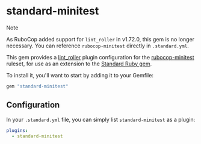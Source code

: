 # standard-minitest

> [!NOTE]
> As RuboCop added support for `lint_roller` in v1.72.0, this gem is no longer necessary. You can reference `rubocop-minitest` directly in `.standard.yml`.

This gem provides a [lint_roller](https://github.com/standardrb/lint_roller)
plugin configuration for the
[rubocop-minitest](https://github.com/rubocop/rubocop-minitest) ruleset, for use
as an extension to the [Standard Ruby
gem](https://github.com/standardrb/standard).

To install it, you'll want to start by adding it to your Gemfile:

```ruby
gem "standard-minitest"
```

## Configuration

In your `.standard.yml` file, you can simply list `standard-minitest` as a plugin:

```yaml
plugins:
  - standard-minitest
```
